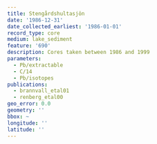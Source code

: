 ```yaml
---
title: Stengårdshultasjön
date: '1986-12-31'
date_collected_earliest: '1986-01-01'
record_type: core
medium: lake_sediment
feature: '690'
description: Cores taken between 1986 and 1999
parameters:
  - Pb/extractable
  - C/14
  - Pb/isotopes
publications:
  - brannvall_etal01
  - renberg_etal00
geo_error: 0.0
geometry: ''
bbox: ~
longitude: ''
latitude: ''
---
```

